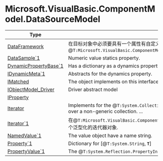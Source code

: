 ﻿
# Microsoft.VisualBasic.ComponentModel.DataSourceModel

|Type|Summary|
|----|-------|
|<a href="#" onClick="load('/docs/Microsoft.VisualBasic.ComponentModel.DataSourceModel/DataFramework.md')">DataFramework</a>|在目标对象中必须要具有一个属性有自定义属性@``T:Microsoft.VisualBasic.ComponentModel.DataSourceModel.SchemaMaps.DataFrameColumnAttribute``|
|<a href="#" onClick="load('/docs/Microsoft.VisualBasic.ComponentModel.DataSourceModel/DataSample`1.md')">DataSample`1</a>|Numeric value statics property.|
|<a href="#" onClick="load('/docs/Microsoft.VisualBasic.ComponentModel.DataSourceModel/DynamicPropertyBase`1.md')">DynamicPropertyBase`1</a>|Has a dictionary as a dynamics property.|
|<a href="#" onClick="load('/docs/Microsoft.VisualBasic.ComponentModel.DataSourceModel/IDynamicMeta`1.md')">IDynamicMeta`1</a>|Abstracts for the dynamics property.|
|<a href="#" onClick="load('/docs/Microsoft.VisualBasic.ComponentModel.DataSourceModel/IMatched.md')">IMatched</a>|The object implements on this interface can be matched with some rules.|
|<a href="#" onClick="load('/docs/Microsoft.VisualBasic.ComponentModel.DataSourceModel/IObjectModel_Driver.md')">IObjectModel_Driver</a>|Driver abstract model|
|<a href="#" onClick="load('/docs/Microsoft.VisualBasic.ComponentModel.DataSourceModel/IProperty.md')">IProperty</a>||
|<a href="#" onClick="load('/docs/Microsoft.VisualBasic.ComponentModel.DataSourceModel/Iterator.md')">Iterator</a>|Implements for the @``T:System.Collections.Generic.IEnumerable`1``, Supports a simple iteration over a non-generic collection. ...|
|<a href="#" onClick="load('/docs/Microsoft.VisualBasic.ComponentModel.DataSourceModel/Iterator`1.md')">Iterator`1</a>|在@``T:Microsoft.VisualBasic.ComponentModel.DataSourceModel.Iterator``的基础之上所构建出来的一个泛型化的迭代器对象.|
|<a href="#" onClick="load('/docs/Microsoft.VisualBasic.ComponentModel.DataSourceModel/NamedValue`1.md')">NamedValue`1</a>|The value object have a name string.|
|<a href="#" onClick="load('/docs/Microsoft.VisualBasic.ComponentModel.DataSourceModel/Property`1.md')">Property`1</a>|Dictionary for [@``T:System.String``, **`T`**]|
|<a href="#" onClick="load('/docs/Microsoft.VisualBasic.ComponentModel.DataSourceModel/PropertyValue`1.md')">PropertyValue`1</a>|The @``T:System.Reflection.PropertyInfo`` like definition of the extension property.|

